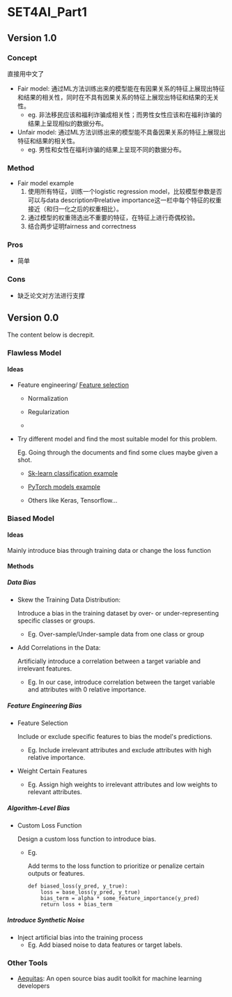 # SET4AI_Part1

## Version 1.0

### Concept

直接用中文了

+ Fair model: 通过ML方法训练出来的模型能在有因果关系的特征上展现出特征和结果的相关性，同时在不具有因果关系的特征上展现出特征和结果的无关性。
  + eg. 非法移民应该和福利诈骗成相关性；而男性女性应该和在福利诈骗的结果上呈现相似的数据分布。
+ Unfair model: 通过ML方法训练出来的模型能不具备因果关系的特征上展现出特征和结果的相关性。
  + eg. 男性和女性在福利诈骗的结果上呈现不同的数据分布。

### Method

+ Fair model example
  1. 使用所有特征，训练一个logistic regression model，比较模型参数是否可以与data description中relative importance这一栏中每个特征的权重接近（和归一化之后的权重相比）。
  2. 通过模型的权重筛选出不重要的特征，在特征上进行奇偶校验。
  3. 结合两步证明fairness and correctness

### Pros

+ 简单

### Cons

+ 缺乏论文对方法进行支撑



## Version 0.0

The content below is decrepit.


### Flawless Model

#### Ideas

+ Feature engineering/ [Feature selection](https://scikit-learn.org/stable/modules/feature_selection.html)

  + Normalization

  + Regularization

  + 

+ Try different model and find the most suitable model for this problem.

  Eg. Going through the documents and find some clues maybe given a shot. 

  + [Sk-learn classification example](https://scikit-learn.org/stable/auto_examples/classification/plot_classifier_comparison.html#sphx-glr-auto-examples-classification-plot-classifier-comparison-py)
  + [PyTorch models example](https://pytorch.org/vision/stable/models.html)

  + Others like Keras, Tensorflow...



### Biased Model

#### Ideas

Mainly introduce bias through training data or change the loss function

#### Methods

##### Data Bias

+ Skew the Training Data Distribution: 

  Introduce a bias in the training dataset by over- or under-representing specific classes or groups.

  + Eg. Over-sample/Under-sample data from one class or group

+ Add Correlations in the Data: 

  Artificially introduce a correlation between a target variable and irrelevant features.

  + Eg. In our case, introduce correlation between the target variable and attributes with 0 relative importance.

##### Feature Engineering Bias

+ Feature Selection

  Include or exclude specific features to bias the model's predictions.

  + Eg. Include irrelevant attributes and exclude attributes with high relative importance.

+ Weight Certain Features

  + Eg. Assign high weights to irrelevant attributes and low weights to relevant attributes.

##### Algorithm-Level Bias

+ Custom Loss Function

  Design a custom loss function to introduce bias.

  + Eg.

    Add terms to the loss function to prioritize or penalize certain outputs or features.

    ```
    def biased_loss(y_pred, y_true):
        loss = base_loss(y_pred, y_true)
        bias_term = alpha * some_feature_importance(y_pred)
        return loss + bias_term
    ```

##### Introduce Synthetic Noise

+ Inject artificial bias into the training process
  + Eg. Add biased noise to data features or target labels.





### Other Tools

+ [Aequitas](https://www.datasciencepublicpolicy.org/our-work/tools-guides/aequitas/): An open source bias audit toolkit for machine learning developers
